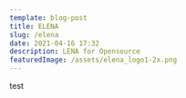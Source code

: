 ```yaml
---
template: blog-post
title: ELENA
slug: /elena
date: 2021-04-16 17:32
description: LENA for Opensource
featuredImage: /assets/elena_logo1-2x.png
---
```

test